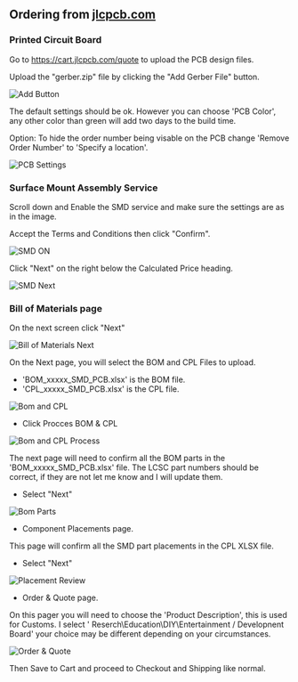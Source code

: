 ## Ordering from [jlcpcb.com](https://jlcpcb.com/)

### Printed Circuit Board

Go to https://cart.jlcpcb.com/quote to upload the PCB design files.

Upload the "gerber.zip" file by clicking the "Add Gerber File" button.

![Add Button](https://github.com/GDWoody/Pixel-Controllers/blob/main/image/add_gerber.png)

The default settings should be ok. However you can choose 'PCB Color', any other color than green will add two days to the build time.

Option: To hide the order number being visable on the PCB change 'Remove Order Number' to 'Specify a location'.

![PCB Settings](https://github.com/GDWoody/Pixel-Controllers/blob/main/image/pcb_settings.png)

### Surface Mount Assembly Service


Scroll down and Enable the SMD service and make sure the settings are as in the image.

Accept the Terms and Conditions then click "Confirm".


![SMD ON](https://github.com/GDWoody/Pixel-Controllers/blob/main/image/smd_select.png)


Click "Next" on the right below the Calculated Price heading.

![SMD Next](https://github.com/GDWoody/Pixel-Controllers/blob/main/image/gerber_next.png)


### Bill of Materials page

On the next screen click "Next"

![Bill of Materials Next](https://github.com/GDWoody/Pixel-Controllers/blob/main/image/bill_of_materials.png)


On the Next page, you will select the BOM and CPL Files to upload.

* 'BOM_xxxxx_SMD_PCB.xlsx' is the BOM file.
* 'CPL_xxxxx_SMD_PCB.xlsx' is the CPL file.


![Bom and CPL](https://github.com/GDWoody/Pixel-Controllers/blob/main/image/bom_cpl.png)


* Click Procces BOM & CPL

![Bom and CPL Process](https://github.com/GDWoody/Pixel-Controllers/blob/main/image/process_bom_cpl.png)


The next page will need to confirm all the BOM parts in the 'BOM_xxxxx_SMD_PCB.xlsx' file.
The LCSC part numbers should be correct, if they are not let me know and I will update them.
* Select "Next"

![Bom Parts](https://github.com/GDWoody/Pixel-Controllers/blob/main/image/parts.png)


* Component Placements page.

This page will confirm all the SMD part placements in the CPL XLSX file.
* Select "Next"

![Placement Review](https://github.com/GDWoody/Pixel-Controllers/blob/main/image/cpl.png)


* Order & Quote page.

On this pager you will need to choose the 'Product Description', this is used for Customs. I select ' Reserch\Education\DIY\Entertainment / Developnent Board' your choice may be different depending on your circumstances.

![Order & Quote](https://github.com/GDWoody/Pixel-Controllers/blob/main/image/save.png)

Then Save to Cart and proceed to Checkout and Shipping like normal.